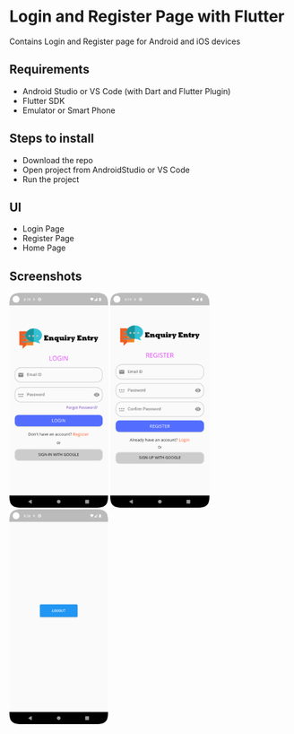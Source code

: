 # Login and Register Page with Flutter

Contains Login and Register page for Android and iOS devices

## Requirements
* Android Studio or VS Code (with Dart and Flutter Plugin)
* Flutter SDK
* Emulator or Smart Phone

## Steps to install
* Download the repo
* Open project from AndroidStudio or VS Code
* Run the project

## UI
* Login Page
* Register Page
* Home Page

## Screenshots

<img src="https://github.com/shubhamghadi123/LoginAndRegister-Flutter/blob/master/assets/Screenshots/Screenshot_20230221_201906.png" width="35%"> <img src="https://github.com/shubhamghadi123/LoginAndRegister-Flutter/blob/master/assets/Screenshots/Screenshot_20230221_201949.png" width="35%">
<img src="https://github.com/shubhamghadi123/LoginAndRegister-Flutter/blob/master/assets/Screenshots/Screenshot_20230221_202623.png" width="35%">
